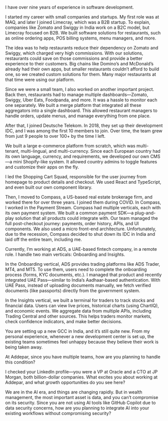 I have over nine years of experience in software development.

I started my career with small companies and startups. My first role was at MAQ, and later I joined Limecray, which was a B2B startup. To explain, companies like Zomato and Swiggy in India work on a B2C model, but Limecray focused on B2B. We built software solutions for restaurants, such as online ordering apps, POS billing systems, menu managers, and more.

The idea was to help restaurants reduce their dependency on Zomato and Swiggy, which charged very high commissions. With our solutions, restaurants could save on those commissions and provide a better experience to their customers. Big chains like Domino’s and McDonald’s already had their own apps, but smaller restaurants couldn’t afford to build one, so we created custom solutions for them. Many major restaurants at that time were using our platform.

Since we were a small team, I also worked on another important project. Back then, restaurants had to manage multiple dashboards—Zomato, Swiggy, Uber Eats, Foodpanda, and more. It was a hassle to monitor each one separately. We built a merge platform that integrated all these aggregators into a single dashboard. This allowed restaurant managers to handle orders, update menus, and manage everything from one place.

After that, I joined Deutsche Telekom. In 2018, they set up their development IDC, and I was among the first 10 members to join. Over time, the team grew from just 9 people to over 100+ by the time I left.

We built a large e-commerce platform from scratch, which was multi-tenant, multi-lingual, and multi-currency. Since each European country had its own language, currency, and requirements, we developed our own CMS—a mini Shopify-like system. It allowed country admins to toggle features and customize their apps on the fly.

I led the Shopping Cart Squad, responsible for the user journey from homepage to product details and checkout. We used React and TypeScript, and even built our own component library.

Then, I moved to Compass, a US-based real estate brokerage firm, and worked there for over three years. I joined them during COVID. In Compass, I worked in the Payment Stream. Compass had multiple verticals, each with its own payment system. We built a common payment SDK—a plug-and-play solution that all products could integrate with. Our team managed the full post-checkout journey: payments, order history, APIs, and UI components. We also used a micro front-end architecture. Unfortunately, due to the recession, Compass decided to shut down its IDC in India and laid off the entire team, including me.

Currently, I’m working at ADS, a UAE-based fintech company, in a remote role. I handle two main verticals: Onboarding and Insights.

In the Onboarding vertical, ADS provides trading platforms like ADS Trader, MT4, and MT5. To use them, users need to complete the onboarding process (forms, KYC documents, etc.). I managed that product and recently integrated UAE Pass—similar to India’s Aadhaar-based authentication. With UAE Pass, instead of uploading documents manually, we fetch verified documents (like passports) directly from the government system.

In the Insights vertical, we built a terminal for traders to track stocks and financial data. Users can view live prices, historical charts (using ChartIQ), and economic events. We aggregate data from multiple APIs, including Trading Central and other sources. This helps traders monitor markets, check confidence indicators, and make better decisions.





You are setting up a new GCC in India, and it’s still quite new.
From my personal experience, whenever a new development center is set up, the existing teams sometimes feel unhappy because they believe their work is being taken away.

At Addepar, since you have multiple teams, how are you planning to handle this condition?

I checked your LinkedIn profile—you were a VP at Oracle and a CTO at JP Morgan, both billion-dollar companies. What excites you about working at Addepar, and what growth opportunities do you see here?


We are in the AI era, and things are changing rapidly. But in wealth management, the most important asset is data, and you can’t compromise on its security. Since you are not using AI tools like GitHub Copilot due to data security concerns, how are you planning to integrate AI into your existing workflows without compromising security?